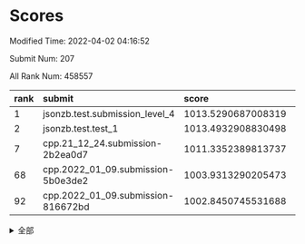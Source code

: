 # Scores

Modified Time: 2022-04-02 04:16:52

Submit Num: 207

All Rank Num: 458557

| rank |               submit               |       score        |       sigma        | pk_num |
| :--- | :--------------------------------- | :----------------- | :----------------- | :----- |
| 1    | jsonzb.test.submission_level_4     | 1013.5290687008319 | 0.8303487315688273 | 8865   |
| 2    | jsonzb.test.test_1                 | 1013.4932908830498 | 0.8320813945761283 | 8857   |
| 7    | cpp.21_12_24.submission-2b2ea0d7   | 1011.3352389813737 | 0.7836402322751435 | 8865   |
| 68   | cpp.2022_01_09.submission-5b0e3de2 | 1003.9313290205473 | 0.716810850591344  | 8863   |
| 92   | cpp.2022_01_09.submission-816672bd | 1002.8450745531688 | 0.721439831095538  | 8859   |


<details>
<summary>全部</summary>

| rank |                 submit                 |       score        |       sigma        | pk_num |
| :--- | :------------------------------------- | :----------------- | :----------------- | :----- |
| 1    | jsonzb.test.submission_level_4         | 1013.5290687008319 | 0.8303487315688273 | 8865   |
| 2    | jsonzb.test.test_1                     | 1013.4932908830498 | 0.8320813945761283 | 8857   |
| 3    | gobigger.level_3.submission_level_3_31 | 1011.4935949673828 | 0.7830665380084351 | 8866   |
| 4    | gobigger.level_3.submission_level_3_39 | 1011.4035077493239 | 0.7656660654916677 | 8859   |
| 5    | gobigger.level_3.submission_level_3_13 | 1011.4000237455299 | 0.760265311277424  | 8856   |
| 6    | gobigger.level_3.submission_level_3_16 | 1011.3828903530368 | 0.7887540325652134 | 8864   |
| 7    | cpp.21_12_24.submission-2b2ea0d7       | 1011.3352389813737 | 0.7836402322751435 | 8865   |
| 8    | gobigger.level_3.submission_level_3_9  | 1011.3054740553899 | 0.77422284354587   | 8854   |
| 9    | gobigger.level_3.submission_level_3_26 | 1011.0369850487423 | 0.7861234857331916 | 8865   |
| 10   | gobigger.level_3.submission_level_3_37 | 1011.0172419742318 | 0.776344017565411  | 8858   |
| 11   | gobigger.level_3.submission_level_3_48 | 1010.9891618579144 | 0.7743448406119791 | 8860   |
| 12   | gobigger.level_3.submission_level_3_34 | 1010.8717998635932 | 0.7524876016233376 | 8861   |
| 13   | gobigger.level_3.submission_level_3_45 | 1010.8681479761023 | 0.7462858058731641 | 8864   |
| 14   | gobigger.level_3.submission_level_3_20 | 1010.6273443260965 | 0.757563845294675  | 8862   |
| 15   | gobigger.level_3.submission_level_3_19 | 1010.560071458499  | 0.7529372783456921 | 8861   |
| 16   | gobigger.level_3.submission_level_3_0  | 1010.5247410419046 | 0.773552696198473  | 8862   |
| 17   | gobigger.level_3.submission_level_3_7  | 1010.4805910360687 | 0.779513812408349  | 8860   |
| 18   | gobigger.level_3.submission_level_3_36 | 1010.4743268639609 | 0.7595599742811272 | 8860   |
| 19   | gobigger.level_3.submission_level_3_25 | 1010.3936472725954 | 0.7390120262816899 | 8861   |
| 20   | gobigger.level_3.submission_level_3_35 | 1010.3425883768875 | 0.7508556424390429 | 8858   |
| 21   | gobigger.level_3.submission_level_3_10 | 1010.3357281165913 | 0.7490655242305527 | 8865   |
| 22   | gobigger.level_3.submission_level_3_15 | 1010.2644330980668 | 0.7671830585812978 | 8869   |
| 23   | gobigger.level_3.submission_level_3_1  | 1010.2187780516189 | 0.7794092814604815 | 8863   |
| 24   | gobigger.level_3.submission_level_3_40 | 1010.2117728959389 | 0.7588653459504838 | 8861   |
| 25   | gobigger.level_3.submission_level_3_8  | 1010.1992037975588 | 0.7556680469511067 | 8861   |
| 26   | gobigger.level_3.submission_level_3_38 | 1010.1531479247537 | 0.7692482878691567 | 8854   |
| 27   | gobigger.level_3.submission_level_3_28 | 1010.1188603128644 | 0.753743999314528  | 8860   |
| 28   | gobigger.level_3.submission_level_3_14 | 1010.114050764864  | 0.7527045721920848 | 8866   |
| 29   | gobigger.level_3.submission_level_3_49 | 1010.0783902559467 | 0.7938576447714475 | 8859   |
| 30   | gobigger.level_3.submission_level_3_18 | 1009.8999523507233 | 0.7418757500109453 | 8861   |
| 31   | gobigger.level_3.submission_level_3_41 | 1009.8949047745549 | 0.7720748886920629 | 8862   |
| 32   | gobigger.level_3.submission_level_3_23 | 1009.8615480942115 | 0.7498998959295264 | 8859   |
| 33   | gobigger.level_3.submission_level_3_29 | 1009.8190784270181 | 0.7391287841199522 | 8863   |
| 34   | gobigger.level_3.submission_level_3_2  | 1009.7074364679476 | 0.7597267686160027 | 8866   |
| 35   | gobigger.level_3.submission_level_3_42 | 1009.703649378579  | 0.7657250001152576 | 8859   |
| 36   | gobigger.level_3.submission_level_3_6  | 1009.6761605722853 | 0.7328648474894172 | 8861   |
| 37   | gobigger.level_3.submission_level_3_5  | 1009.5617349032175 | 0.7629792806629718 | 8854   |
| 38   | gobigger.level_3.submission_level_3_46 | 1009.5433787719195 | 0.7476141106227526 | 8856   |
| 39   | gobigger.level_3.submission_level_3_44 | 1009.4754803393188 | 0.7596333115831054 | 8857   |
| 40   | gobigger.level_3.submission_level_3_24 | 1009.4614253012013 | 0.7359922769335845 | 8854   |
| 41   | gobigger.level_3.submission_level_3_47 | 1009.4569552531771 | 0.7673287436892969 | 8867   |
| 42   | gobigger.level_3.submission_level_3_12 | 1009.3900038134817 | 0.7552925126553163 | 8855   |
| 43   | gobigger.level_3.submission_level_3_27 | 1009.3676492522576 | 0.754480094264442  | 8865   |
| 44   | gobigger.level_3.submission_level_3_21 | 1009.2058177653698 | 0.756108693047323  | 8865   |
| 45   | gobigger.level_3.submission_level_3_43 | 1009.157885890731  | 0.7356860790048549 | 8862   |
| 46   | gobigger.level_3.submission_level_3_4  | 1009.1165277053618 | 0.7337026309615192 | 8860   |
| 47   | gobigger.level_3.submission_level_3_3  | 1009.1143664848146 | 0.7410580334128898 | 8864   |
| 48   | gobigger.level_3.submission_level_3_11 | 1009.0575455088745 | 0.7477055521119088 | 8860   |
| 49   | gobigger.level_3.submission_level_3_32 | 1009.0195314924425 | 0.7529308057649262 | 8862   |
| 50   | gobigger.level_3.submission_level_3_33 | 1008.6566974019596 | 0.7413897048662392 | 8860   |
| 51   | gobigger.level_3.submission_level_3_17 | 1008.5146562540181 | 0.732226408174408  | 8862   |
| 52   | gobigger.level_3.submission_level_3_30 | 1008.0899969956225 | 0.719173257890423  | 8864   |
| 53   | gobigger.level_3.submission_level_3_22 | 1007.8617553334473 | 0.7358308158248205 | 8862   |
| 54   | gobigger.level_1.submission_level_1_37 | 1005.3625809475548 | 0.7261053559562946 | 8862   |
| 55   | gobigger.level_1.submission_level_1_28 | 1004.8082324001203 | 0.7208833898295556 | 8863   |
| 56   | gobigger.level_1.submission_level_1_36 | 1004.7292673262676 | 0.7263123948352511 | 8862   |
| 57   | gobigger.level_1.submission_level_1_40 | 1004.5158410894129 | 0.7254295044742127 | 8858   |
| 58   | gobigger.level_1.submission_level_1_44 | 1004.4683647313165 | 0.725880483591221  | 8862   |
| 59   | gobigger.level_1.submission_level_1_0  | 1004.412222517888  | 0.7369443406784066 | 8860   |
| 60   | gobigger.level_1.submission_level_1_30 | 1004.2546727006842 | 0.713620626516989  | 8863   |
| 61   | gobigger.level_1.submission_level_1_34 | 1004.0792929784108 | 0.7185928951024009 | 8857   |
| 62   | gobigger.level_1.submission_level_1_23 | 1004.0539180314869 | 0.7090504809723068 | 8865   |
| 63   | gobigger.level_1.submission_level_1_10 | 1004.0536444836329 | 0.7227798638708158 | 8864   |
| 64   | gobigger.level_1.submission_level_1_11 | 1003.9877733866871 | 0.7201736414938098 | 8858   |
| 65   | gobigger.level_1.submission_level_1_46 | 1003.9606697476236 | 0.7106872298539659 | 8859   |
| 66   | gobigger.level_1.submission_level_1_18 | 1003.9494980161116 | 0.7204994668426866 | 8860   |
| 67   | gobigger.level_1.submission_level_1_6  | 1003.9400304679515 | 0.7125569603244266 | 8863   |
| 68   | cpp.2022_01_09.submission-5b0e3de2     | 1003.9313290205473 | 0.716810850591344  | 8863   |
| 69   | gobigger.level_1.submission_level_1_32 | 1003.7883252539073 | 0.7122086066215486 | 8858   |
| 70   | gobigger.level_1.submission_level_1_35 | 1003.7635120152905 | 0.718939745328915  | 8862   |
| 71   | gobigger.level_1.submission_level_1_5  | 1003.7469708866106 | 0.7139342590652842 | 8860   |
| 72   | gobigger.level_1.submission_level_1_47 | 1003.6790268213073 | 0.7243783635198185 | 8852   |
| 73   | gobigger.level_1.submission_level_1_49 | 1003.6572925855635 | 0.7199004571163546 | 8865   |
| 74   | gobigger.level_1.submission_level_1_20 | 1003.6196718790267 | 0.7166651994743046 | 8864   |
| 75   | gobigger.level_1.submission_level_1_7  | 1003.602081582615  | 0.7248769505993461 | 8863   |
| 76   | gobigger.level_1.submission_level_1_41 | 1003.576250814133  | 0.7195054984947697 | 8866   |
| 77   | gobigger.level_1.submission_level_1_17 | 1003.5497099903148 | 0.7159127462968556 | 8865   |
| 78   | gobigger.level_1.submission_level_1_38 | 1003.4648129151564 | 0.7175119041648625 | 8861   |
| 79   | gobigger.level_1.submission_level_1_9  | 1003.388714282672  | 0.7239154880024032 | 8866   |
| 80   | gobigger.level_1.submission_level_1_15 | 1003.3036052200997 | 0.7167442102948449 | 8862   |
| 81   | gobigger.level_1.submission_level_1_39 | 1003.2951114251267 | 0.7262271361744966 | 8861   |
| 82   | gobigger.level_1.submission_level_1_1  | 1003.2473868363727 | 0.7131947070056207 | 8862   |
| 83   | gobigger.level_1.submission_level_1_43 | 1003.2338175530806 | 0.7159725841764908 | 8864   |
| 84   | gobigger.level_1.submission_level_1_13 | 1003.1662412076814 | 0.7103064767639836 | 8863   |
| 85   | gobigger.level_1.submission_level_1_14 | 1003.066610083093  | 0.7215907867852102 | 8865   |
| 86   | gobigger.level_1.submission_level_1_45 | 1003.0312494315597 | 0.7174143067173091 | 8864   |
| 87   | gobigger.level_1.submission_level_1_2  | 1003.023265481877  | 0.705135686506165  | 8861   |
| 88   | gobigger.level_1.submission_level_1_48 | 1003.0188460384891 | 0.715762172243399  | 8860   |
| 89   | gobigger.level_1.submission_level_1_19 | 1002.9990290813035 | 0.7111326015040899 | 8856   |
| 90   | gobigger.level_1.submission_level_1_31 | 1002.9545299690593 | 0.7150341140730356 | 8860   |
| 91   | gobigger.level_1.submission_level_1_29 | 1002.8636907244859 | 0.7239997396436588 | 8866   |
| 92   | cpp.2022_01_09.submission-816672bd     | 1002.8450745531688 | 0.721439831095538  | 8859   |
| 93   | gobigger.level_1.submission_level_1_22 | 1002.8273796166177 | 0.7096010756356389 | 8857   |
| 94   | gobigger.level_1.submission_level_1_27 | 1002.7664486069324 | 0.720737246754886  | 8863   |
| 95   | gobigger.level_1.submission_level_1_25 | 1002.6573283720469 | 0.7195163247990923 | 8861   |
| 96   | gobigger.level_1.submission_level_1_26 | 1002.6336974956595 | 0.7172013636011344 | 8861   |
| 97   | gobigger.level_1.submission_level_1_21 | 1002.5766763999364 | 0.7186150693429451 | 8860   |
| 98   | gobigger.level_1.submission_level_1_12 | 1002.5563885648339 | 0.7212118335073157 | 8860   |
| 99   | gobigger.level_1.submission_level_1_4  | 1002.5411487621462 | 0.7106479585525439 | 8864   |
| 100  | gobigger.level_1.submission_level_1_3  | 1002.4827669959282 | 0.7161550356861057 | 8862   |
| 101  | gobigger.level_1.submission_level_1_24 | 1002.4712678261202 | 0.7173059349029959 | 8860   |
| 102  | gobigger.level_1.submission_level_1_16 | 1002.4131604749082 | 0.7102591132027126 | 8857   |
| 103  | gobigger.level_1.submission_level_1_42 | 1002.2831676878302 | 0.71209077884622   | 8861   |
| 104  | gobigger.level_1.submission_level_1_33 | 1002.26428346541   | 0.708286119705887  | 8857   |
| 105  | gobigger.level_1.submission_level_1_8  | 1001.8132190297604 | 0.7035124258560821 | 8858   |
| 106  | gobigger.random.submission_random_11   | 997.3976933352541  | 0.7026866931062747 | 8858   |
| 107  | gobigger.random.submission_random_35   | 997.1010173382616  | 0.7070277837008504 | 8864   |
| 108  | gobigger.random.submission_random_38   | 997.0619876034585  | 0.698952357341083  | 8863   |
| 109  | gobigger.random.submission_random_8    | 997.0031411024131  | 0.7043913155659071 | 8862   |
| 110  | gobigger.random.submission_random_26   | 996.9496159295194  | 0.7125111375045958 | 8860   |
| 111  | gobigger.random.submission_random_4    | 996.8485397695207  | 0.723539898285411  | 8857   |
| 112  | gobigger.random.submission_random_47   | 996.7793176549726  | 0.7113293995344565 | 8861   |
| 113  | gobigger.random.submission_random_31   | 996.7442772656382  | 0.7008488983320245 | 8864   |
| 114  | gobigger.random.submission_random_44   | 996.7046823511611  | 0.7140626198602852 | 8856   |
| 115  | gobigger.random.submission_random_32   | 996.7041396461093  | 0.7078684049891669 | 8857   |
| 116  | gobigger.random.submission_random_9    | 996.6826083330184  | 0.7058380418812117 | 8862   |
| 117  | gobigger.random.submission_random_29   | 996.6781040854842  | 0.7149751561096424 | 8861   |
| 118  | gobigger.random.submission_random_22   | 996.6300674254342  | 0.711234556487753  | 8858   |
| 119  | gobigger.random.submission_random_16   | 996.5914686600577  | 0.7073573180748166 | 8862   |
| 120  | gobigger.random.submission_random_18   | 996.589275264071   | 0.7087094532805448 | 8866   |
| 121  | gobigger.random.submission_random_10   | 996.5703406961894  | 0.71904024933289   | 8862   |
| 122  | gobigger.random.submission_random_6    | 996.5592760679177  | 0.7104559280208589 | 8863   |
| 123  | gobigger.random.submission_random_30   | 996.549125857572   | 0.7042466526609287 | 8862   |
| 124  | gobigger.random.submission_random_28   | 996.4023074333822  | 0.7026766302481336 | 8860   |
| 125  | gobigger.random.submission_random_36   | 996.2260398325882  | 0.7092180103313461 | 8862   |
| 126  | gobigger.random.submission_random_48   | 996.2216296719844  | 0.6957958289047699 | 8856   |
| 127  | gobigger.random.submission_random_7    | 996.2141676962722  | 0.7085946233800232 | 8863   |
| 128  | gobigger.random.submission_random_39   | 996.186124871148   | 0.7037055762959293 | 8855   |
| 129  | gobigger.random.submission_random_2    | 996.1534150671458  | 0.7006451002641889 | 8862   |
| 130  | gobigger.random.submission_random_23   | 996.1111848769181  | 0.7213511018355605 | 8860   |
| 131  | gobigger.random.submission_random_25   | 996.1003992507467  | 0.7095443759225524 | 8862   |
| 132  | gobigger.random.submission_random_27   | 995.9992203899166  | 0.7070752096430459 | 8858   |
| 133  | gobigger.random.submission_random_45   | 995.9857944058765  | 0.7144020583967744 | 8864   |
| 134  | gobigger.random.submission_random_46   | 995.9857418712869  | 0.7125074295314979 | 8863   |
| 135  | gobigger.random.submission_random_40   | 995.9528545205042  | 0.7091901924018811 | 8866   |
| 136  | gobigger.random.submission_random_49   | 995.7907866538848  | 0.7231993728590126 | 8862   |
| 137  | gobigger.random.submission_random_5    | 995.7496038704498  | 0.7138261494966016 | 8860   |
| 138  | gobigger.random.submission_random_17   | 995.7451399708116  | 0.7121754341743926 | 8858   |
| 139  | gobigger.random.submission_random_42   | 995.6996639239696  | 0.7076931875108127 | 8862   |
| 140  | gobigger.random.submission_random_15   | 995.6841411391277  | 0.7119890134988692 | 8856   |
| 141  | gobigger.random.submission_random_24   | 995.6009220864564  | 0.710854673804615  | 8863   |
| 142  | gobigger.random.submission_random_19   | 995.5911959746186  | 0.7147475362963003 | 8865   |
| 143  | gobigger.random.submission_random_21   | 995.5527475331636  | 0.744424829107236  | 8862   |
| 144  | gobigger.random.submission_random_1    | 995.4605917075447  | 0.7288278047453636 | 8867   |
| 145  | gobigger.random.submission_random_34   | 995.3614009535937  | 0.71851855321935   | 8859   |
| 146  | gobigger.random.submission_random_43   | 995.2941029048459  | 0.6972476038435138 | 8858   |
| 147  | gobigger.random.submission_random_0    | 995.2009179561506  | 0.7168281489158035 | 8865   |
| 148  | gobigger.random.submission_random_20   | 995.1886813772214  | 0.6994796234661534 | 8861   |
| 149  | gobigger.random.submission_random_12   | 995.1857070392249  | 0.7229510356270205 | 8858   |
| 150  | gobigger.random.submission_random_41   | 994.9192202716763  | 0.7095890272372044 | 8862   |
| 151  | gobigger.random.submission_random_33   | 994.9027790056317  | 0.7053915326027931 | 8862   |
| 152  | gobigger.random.submission_random_13   | 994.8956429175549  | 0.7298760161489368 | 8867   |
| 153  | gobigger.random.submission_random_37   | 994.6006406646284  | 0.6972343663491813 | 8863   |
| 154  | gobigger.random.submission_random_3    | 994.5170396254957  | 0.7252302006600181 | 8864   |
| 155  | gobigger.random.submission_random_14   | 994.3986008406503  | 0.708995937471774  | 8866   |
| 156  | gobigger.level_2.submission_level_2_6  | 993.7770424297213  | 0.7457541234449797 | 8861   |
| 157  | gobigger.level_2.submission_level_2_31 | 993.7610044763542  | 0.7221170135057091 | 8859   |
| 158  | gobigger.level_2.submission_level_2_11 | 993.1993625899784  | 0.7419625919475024 | 8866   |
| 159  | gobigger.level_2.submission_level_2_44 | 993.148280913981   | 0.7406019048347462 | 8860   |
| 160  | gobigger.level_2.submission_level_2_38 | 993.1467927940976  | 0.7218356203383977 | 8861   |
| 161  | gobigger.level_2.submission_level_2_13 | 993.1183989057009  | 0.7340336879228697 | 8856   |
| 162  | gobigger.level_2.submission_level_2_35 | 993.0993217016983  | 0.7388224386286402 | 8864   |
| 163  | gobigger.level_2.submission_level_2_27 | 992.939440961457   | 0.7544342279232873 | 8860   |
| 164  | gobigger.level_2.submission_level_2_34 | 992.9083068373957  | 0.7401731427144933 | 8861   |
| 165  | gobigger.level_2.submission_level_2_47 | 992.8639089185917  | 0.740745089531444  | 8856   |
| 166  | gobigger.level_2.submission_level_2_28 | 992.8483790864434  | 0.7436992082426895 | 8862   |
| 167  | gobigger.level_2.submission_level_2_4  | 992.828809815481   | 0.765786038208803  | 8864   |
| 168  | gobigger.level_2.submission_level_2_43 | 992.8008148669833  | 0.7347284306411613 | 8855   |
| 169  | gobigger.level_2.submission_level_2_32 | 992.7565342541783  | 0.7399847726309448 | 8863   |
| 170  | gobigger.level_2.submission_level_2_15 | 992.6173983867702  | 0.739391168877193  | 8864   |
| 171  | gobigger.level_2.submission_level_2_19 | 992.582052529641   | 0.7557748956032428 | 8867   |
| 172  | gobigger.level_2.submission_level_2_5  | 992.5794635860843  | 0.7322413104545793 | 8861   |
| 173  | gobigger.level_2.submission_level_2_40 | 992.5369979840871  | 0.7517010951408691 | 8861   |
| 174  | gobigger.level_2.submission_level_2_37 | 992.3947488473958  | 0.7359727009108046 | 8859   |
| 175  | gobigger.level_2.submission_level_2_8  | 992.3844770575129  | 0.726306509213269  | 8859   |
| 176  | gobigger.level_2.submission_level_2_10 | 992.3267650905889  | 0.750865748623507  | 8861   |
| 177  | gobigger.level_2.submission_level_2_0  | 992.3135131621843  | 0.7394775253229499 | 8866   |
| 178  | gobigger.level_2.submission_level_2_1  | 992.2402716465484  | 0.7356714320954867 | 8863   |
| 179  | gobigger.level_2.submission_level_2_33 | 992.1306722828728  | 0.7521767704124283 | 8858   |
| 180  | gobigger.level_2.submission_level_2_21 | 992.1160816689071  | 0.7336660281455818 | 8859   |
| 181  | gobigger.level_2.submission_level_2_12 | 992.033339913356   | 0.751208726053912  | 8859   |
| 182  | gobigger.level_2.submission_level_2_7  | 992.0204591780289  | 0.743161943921007  | 8860   |
| 183  | gobigger.level_2.submission_level_2_14 | 991.9978068505528  | 0.7596196812327449 | 8858   |
| 184  | gobigger.level_2.submission_level_2_25 | 991.9104249170454  | 0.7325301366317761 | 8861   |
| 185  | gobigger.level_2.submission_level_2_36 | 991.859701413046   | 0.7543752762721975 | 8861   |
| 186  | gobigger.level_2.submission_level_2_24 | 991.8252879185051  | 0.7384027007704801 | 8860   |
| 187  | gobigger.level_2.submission_level_2_16 | 991.7707706026199  | 0.7437280627736804 | 8860   |
| 188  | gobigger.level_2.submission_level_2_23 | 991.7662748022108  | 0.7467665722703901 | 8862   |
| 189  | gobigger.level_2.submission_level_2_18 | 991.7245543572496  | 0.7348226673200806 | 8864   |
| 190  | gobigger.level_2.submission_level_2_20 | 991.6515797450475  | 0.7418041258757908 | 8858   |
| 191  | gobigger.level_2.submission_level_2_30 | 991.5984867880462  | 0.7345908903817858 | 8859   |
| 192  | gobigger.level_2.submission_level_2_22 | 991.499975874111   | 0.7376985379688565 | 8862   |
| 193  | gobigger.level_2.submission_level_2_42 | 991.415125981476   | 0.7525037523324469 | 8860   |
| 194  | gobigger.level_2.submission_level_2_46 | 991.3952624818982  | 0.7601951181974339 | 8859   |
| 195  | gobigger.level_2.submission_level_2_39 | 991.3680246160783  | 0.7527363745934087 | 8855   |
| 196  | gobigger.level_2.submission_level_2_41 | 991.3656454576467  | 0.7303069893752668 | 8859   |
| 197  | gobigger.level_2.submission_level_2_2  | 991.336068697455   | 0.7517592202281126 | 8856   |
| 198  | gobigger.level_2.submission_level_2_29 | 991.2975412017463  | 0.7469537077354247 | 8857   |
| 199  | gobigger.level_2.submission_level_2_3  | 991.2724999781879  | 0.729471267182899  | 8860   |
| 200  | gobigger.level_2.submission_level_2_48 | 991.190878230036   | 0.7546240444994374 | 8864   |
| 201  | gobigger.level_2.submission_level_2_17 | 990.9966520543766  | 0.7668141782606401 | 8861   |
| 202  | gobigger.level_2.submission_level_2_49 | 990.9931827628208  | 0.7576987902573626 | 8856   |
| 203  | gobigger.level_2.submission_level_2_26 | 990.647345649667   | 0.7714340411663986 | 8857   |
| 204  | gobigger.level_2.submission_level_2_9  | 990.632473412502   | 0.7723707574949527 | 8863   |
| 205  | gobigger.level_2.submission_level_2_45 | 990.3561622750071  | 0.7550830287641388 | 8862   |
| 206  | gobigger.none.submission_none_0        | 977.8852231188563  | 1.418573284379675  | 8861   |
| 207  | gobigger.none.submission_none_1        | 974.3562356111645  | 1.7447005298536529 | 8861   |

</details>